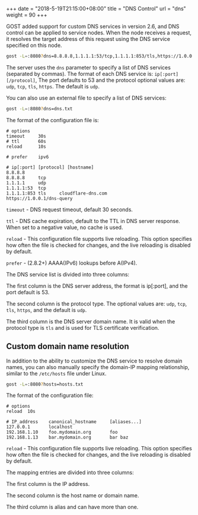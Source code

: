 +++
date = "2018-5-19T21:15:00+08:00"
title = "DNS Control"
url = "dns"
weight = 90
+++

GOST added support for custom DNS services in version 2.6, and DNS control can be applied to service nodes. When the node receives a request, it resolves the target address of this request using the DNS service specified on this node.

```bash
gost -L=:8080?dns=8.8.8.8,1.1.1.1:53/tcp,1.1.1.1:853/tls,https://1.0.0.1/dns-query
```

The server uses the `dns` parameter to specify a list of DNS services (separated by commas). The format of each DNS service is: `ip[:port][/protocol]`, The port defaults to 53 and the protocol optional values are: `udp`, `tcp`, `tls`, `https`. The default is `udp`.

You can also use an external file to specify a list of DNS services:

```bash
gost -L=:8080?dns=dns.txt
```

The format of the configuration file is:

```text
# options
timeout     30s
# ttl       60s
reload      10s

# prefer    ipv6

# ip[:port] [protocol] [hostname]
8.8.8.8
8.8.8.8     tcp
1.1.1.1     udp
1.1.1.1:53  tcp
1.1.1.1:853 tls     cloudflare-dns.com
https://1.0.0.1/dns-query
```

`timeout` - DNS request timeout, default 30 seconds.

`ttl` - DNS cache expiration, default to the TTL in DNS server response. When set to a negative value, no cache is used.

`reload` - This configuration file supports live reloading. This option specifies how often the file is checked for changes, and the live reloading is disabled by default.

`prefer` - (2.8.2+) AAAA(IPv6) lookups before A(IPv4).

The DNS service list is divided into three columns:

The first column is the DNS server address, the format is ip[:port], and the port default is 53.

The second column is the protocol type. The optional values are: `udp`, `tcp`, `tls`, `https`, and the default is `udp`.

The third column is the DNS server domain name. It is valid when the protocol type is `tls` and is used for TLS certificate verification.

## Custom domain name resolution

In addition to the ability to customize the DNS service to resolve domain names, you can also manually specify the domain-IP mapping relationship, similar to the `/etc/hosts` file under Linux.

```bash
gost -L=:8080?hosts=hosts.txt
```

The format of the configuration file:

```text
# options
reload  10s

# IP_address    canonical_hostname     [aliases...]
127.0.0.1       localhost
192.168.1.10    foo.mydomain.org       foo
192.168.1.13    bar.mydomain.org       bar baz
```

`reload` - This configuration file supports live reloading. This option specifies how often the file is checked for changes, and the live reloading is disabled by default.

The mapping entries are divided into three columns:

The first column is the IP address.

The second column is the host name or domain name.

The third column is alias and can have more than one.
